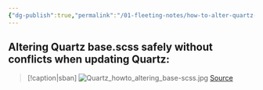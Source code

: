 ```yaml
---
{"dg-publish":true,"permalink":"/01-fleeting-notes/how-to-alter-quartz-base-scss-safely/","tags":["Quartz/CSS","MMW-Dev/CSS"]}
---
```


## Altering Quartz base.scss safely without conflicts when updating Quartz:

> [!caption|sban]
>![Quartz_howto_altering_base-scss.jpg](/img/user/Assets/Fleeting/Quartz_howto_altering_base-scss.jpg)
> [Source](https://discord.com/channels/927628110009098281/1099873354141421592/1114907958837518399)